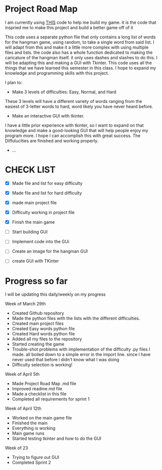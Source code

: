 # Project Road Map

I am currently using [THIS](https://github.com/kiteco/python-youtube-code/tree/master/build-hangman-in-python) 
code to help me build my game. it is the code that inspried me to make this project and build a better game off of it

This code uses a separate python file that only contains a long list of words for the hangman game, using random, to take 
a single word from said list. I will adapt from this and make it a little more complex with using multiple files and lists.
the code also has a whole function dedicated to making the caricature of the hangman itself. it only uses dashes and 
slashes to do this. I will be adapting this and making a GUI with Tkinter. This code uses all the things that we have 
learned this semester in this class. I hope to expand my knowledge and programming skills with this project.  

I plan to:

- Make 3 levels of difficulties: Easy, Normal, and Hard

These 3 levels will have a different variety of words ranging from the easiest of 3-letter words to hard, word likely 
you have never heard before.


- Make an interactive GUI with tkinter. 

I have a little prior experience with tkinter, so I want to expand on that knowledge and make a good-looking GUI that 
will help people enjoy my program more. I hope I can accomplish this with great success. The Diffuluclties are finished 
and working properly. 

- ...


# CHECK LIST

- [x] Made file and list for easy difficulty
- [x] Made file and list for hard difficulty
- [x] made main project file
- [x] Difficulty working in project file
- [x] Finish the main game
- [ ] Start building GUI
- [ ] Implement code into the GUi
- [ ] Create an image for the hangman GUI
- [ ] create GUI with TKinter


# Progress so far

I will be updating this daily/weekly on my progress

Week of March 29th

- Created Github repository
- Made the python files with the lists with the different difficulties.
- Created main project files
- Created Easy words python file
- Created Hard words python file
- Added all my files to the repository
- Started creating the game 
- Trouble-shot problems with implementation of the difficulty .py files I made. all boiled down to a simple error in the
import line. since I have never used that before i didn't know what I was doing
- Difficulty selection is working!


Week of April 5th

- Made Project Road Map .md file
- Improved readme.md file 
- Made a checklist in this file
- Completed all requirements for sprint 1

Week of April 12th

- Worked on the main game file 
- Finished the main 
- Everything is working 
- Main game runs
- Started testing tkinter and how to do the GUI

Week of 23

- Trying to figure out GUI
- Completed Sprint 2
